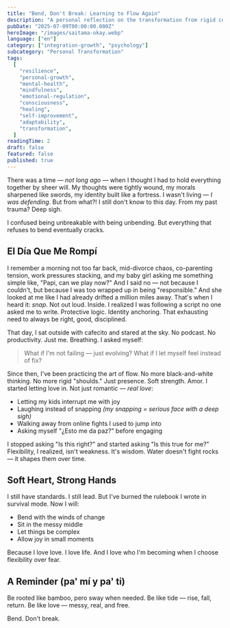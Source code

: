 ```yaml
---
title: "Bend, Don't Break: Learning to Flow Again"
description: "A personal reflection on the transformation from rigid control to flexible flow, embracing vulnerability and finding strength in adaptability during life's challenges."
pubDate: "2025-07-09T00:00:00.000Z"
heroImage: "/images/saitama-okay.webp"
language: ["en"]
category: ["integration-growth", "psychology"]
subcategory: "Personal Transformation"
tags:
  [
    "resilience",
    "personal-growth",
    "mental-health",
    "mindfulness",
    "emotional-regulation",
    "consciousness",
    "healing",
    "self-improvement",
    "adaptability",
    "transformation",
  ]
readingTime: 2
draft: false
featured: false
published: true
---
```


There was a time — _not long ago_ — when I thought I had to hold everything together by sheer will. My thoughts were tightly wound, my morals sharpened like swords, my identity built like a fortress. I wasn't living — _I was defending_. But from what?! I still don't know to this day. From my past trauma? Deep sigh.

I confused being unbreakable with being unbending. But everything that refuses to bend eventually cracks.

## El Día Que Me Rompí

I remember a morning not too far back, mid-divorce chaos, co-parenting tension, work pressures stacking, and my baby girl asking me something simple like, "Papi, can we play now?" And I said no — not because I couldn't, but because I was too wrapped up in being "responsible." And she looked at me like I had already drifted a million miles away.
That's when I heard it: _*snap*_. Not out loud. Inside. I realized I was following a script no one asked me to write. Protective logic. Identity anchoring. That exhausting need to always be right, good, disciplined.

That day, I sat outside with cafecito and stared at the sky. No podcast. No productivity. Just me. Breathing. I asked myself:

> What if I'm not failing — just evolving?
> What if I let myself feel instead of fix?

Since then, I've been practicing the art of flow. No more black-and-white thinking. No more rigid "shoulds." Just presence. Soft strength. Amor. I started letting love in. Not just romantic — _real love_:

- Letting my kids interrupt me with joy
- Laughing instead of snapping _(my snapping = serious face with a deep sigh)_
- Walking away from online fights I used to jump into
- Asking myself "¿Esto me da paz?" before engaging

I stopped asking "Is this right?" and started asking "Is this true for me?" Flexibility, I realized, isn't weakness. It's wisdom. Water doesn't fight rocks — it shapes them over time.

## Soft Heart, Strong Hands

I still have standards. I still lead. But I've burned the rulebook I wrote in survival mode. Now I will:

- Bend with the winds of change
- Sit in the messy middle
- Let things be complex
- Allow joy in small moments

Because I love love.
I love life.
And I love who I'm becoming when I choose flexibility over fear.

## A Reminder (pa' mí y pa' ti)

Be rooted like bamboo, pero sway when needed.
Be like tide — rise, fall, return.
Be like love — messy, real, and free.

Bend. Don't break.
